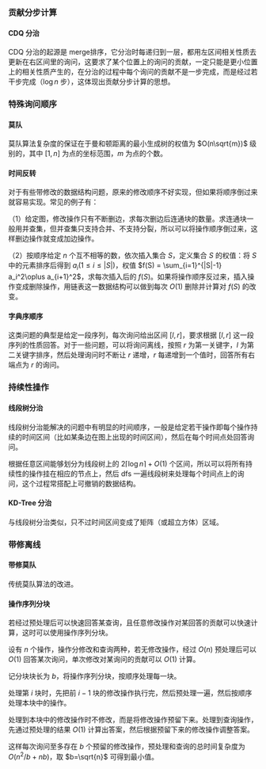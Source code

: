 ### 贡献分步计算

#### $\text{CDQ}$ 分治

$\text{CDQ}$​ 分治的起源是 $\text{merge}$​ 排序，它分治时每递归到一层，都用左区间相关性质去更新在右区间里的询问，这要求了某个位置上的询问的贡献，一定只能是更小位置上的相关性质产生的，在分治的过程中每个询问的贡献不是一步完成，而是经过若干步完成（$\log n$ 步），这体现出贡献分步计算的思想。

### 特殊询问顺序

#### 莫队

莫队算法复杂度的保证在于曼和顿距离的最小生成树的权值为 $O(n\sqrt{m})$ 级别的，其中 $[1,n]$ 为点的坐标范围，$m$ 为点的个数。

#### 时间反转

对于有些带修改的数据结构问题，原来的修改顺序不好实现，但如果将顺序倒过来就容易实现。常见的例子有：

（1）给定图，修改操作只有不断删边，求每次删边后连通块的数量。求连通块一般用并查集，但并查集只支持合并、不支持分裂，所以可以将操作顺序倒过来，这样删边操作就变成加边操作。

（2）按顺序给定 $n$ 个互不相等的数，依次插入集合 $S$，定义集合 $S$ 的权值：将 $S$ 中的元素排序后得到 $a_i(1\le i\le|S|)$，权值 $f(S) = \sum_{i=1}^{|S|-1} a_i^2\oplus a_{i+1}^2$，求每次插入后的 $f(S)$。如果将操作顺序反过来，插入操作变成删除操作，用链表这一数据结构可以做到每次 $O(1)$ 删除并计算对 $f(S)$ 的改变。

#### 字典序顺序

这类问题的典型是给定一段序列，每次询问给出区间 $[l,r]$，要求根据 $[l,r]$ 这一段序列的性质回答。对于一些问题，可以将询问离线，按照 $r$ 为第一关键字，$l$ 为第二关键字排序，然后处理询问时不断让 $r$ 递增，$r$ 每递增到一个值时，回答所有右端点为 $r$ 的询问。

### 持续性操作

#### 线段树分治

线段树分治能解决的问题中有明显的时间顺序，一般是给定若干操作即每个操作持续的时间区间（比如某条边在图上出现的时间区间），然后在每个时间点处回答询问。

根据任意区间能够划分为线段树上的 $2\lceil\log n\rceil+O(1)$ 个区间，所以可以将所有持续性的操作挂在相应的节点上，然后 $\text{dfs}$ 一遍线段树来处理每个时间点上的询问，这个过程常搭配上可撤销的数据结构。

#### $\text{KD-Tree}$ 分治

与线段树分治类似，只不过时间区间变成了矩阵（或超立方体）区域。

### 带修离线

#### 带修莫队

传统莫队算法的改进。

#### 操作序列分块

若经过预处理后可以快速回答某查询，且任意修改操作对某回答的贡献可以快速计算，这时可以使用操作序列分块。

设有 $n$ 个操作，操作分修改和查询两种，若无修改操作，经过 $O(n)$ 预处理后可以 $O(1)$ 回答某次询问，单次修改对某询问的贡献可以 $O(1)$ 计算。

记分块块长为 $b$，将操作序列分块，按顺序处理每一块。

处理第 $i$ 块时，先把前 $i-1$ 块的修改操作执行完，然后预处理一遍，然后按顺序处理本块中的操作。

处理到本块中的修改操作时不修改，而是将修改操作预留下来。处理到查询操作，先通过预处理的结果 $O(1)$ 计算出答案，然后根据预留下来的修改操作调整答案。

这样每次询问至多存在 $b$ 个预留的修改操作，预处理和查询的总时间复杂度为 $O(n^2/b+nb)$，取 $b=\sqrt{n}$ 可得到最小值。




